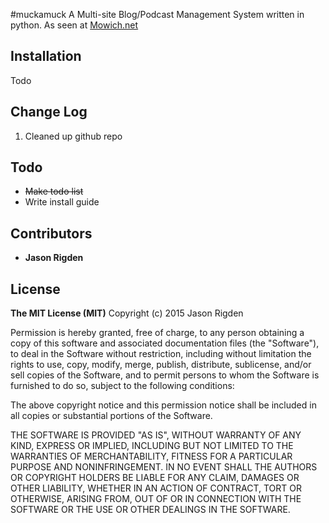#muckamuck
A Multi-site Blog/Podcast Management System written in python.
As seen at [Mowich.net](http://mowich.net)


## Installation
Todo

## Change Log

 1. Cleaned up github repo


## Todo

 - ~~Make todo list~~
 - Write install guide

## Contributors
 - **Jason Rigden**
## License
**The MIT License (MIT)**
Copyright (c) 2015 Jason Rigden

Permission is hereby granted, free of charge, to any person obtaining a copy
of this software and associated documentation files (the "Software"), to deal
in the Software without restriction, including without limitation the rights
to use, copy, modify, merge, publish, distribute, sublicense, and/or sell
copies of the Software, and to permit persons to whom the Software is
furnished to do so, subject to the following conditions:

The above copyright notice and this permission notice shall be included in
all copies or substantial portions of the Software.

THE SOFTWARE IS PROVIDED "AS IS", WITHOUT WARRANTY OF ANY KIND, EXPRESS OR
IMPLIED, INCLUDING BUT NOT LIMITED TO THE WARRANTIES OF MERCHANTABILITY,
FITNESS FOR A PARTICULAR PURPOSE AND NONINFRINGEMENT. IN NO EVENT SHALL THE
AUTHORS OR COPYRIGHT HOLDERS BE LIABLE FOR ANY CLAIM, DAMAGES OR OTHER
LIABILITY, WHETHER IN AN ACTION OF CONTRACT, TORT OR OTHERWISE, ARISING FROM,
OUT OF OR IN CONNECTION WITH THE SOFTWARE OR THE USE OR OTHER DEALINGS IN
THE SOFTWARE.
